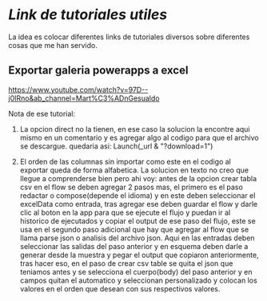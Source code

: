 # *Link de tutoriales utiles*

La idea es colocar diferentes links de tutoriales diversos sobre diferentes cosas que me han servido.

## Exportar galeria powerapps a excel
https://www.youtube.com/watch?v=97D--j0IRno&ab_channel=Mart%C3%ADnGesualdo

Nota de ese tutorial: 

1. La opcion direct no la tienen, en ese caso la solucion la encontre aqui mismo en un comentario y es agregar algo al codigo para que el archivo se descargue. quedaria asi: Launch(_url & "?download=1")

2. El orden de las columnas sin importar como este en el codigo al exportar queda de forma alfabetica. La solucion en texto no creo que llegue a comprenderse bien pero ahi voy: antes de la opcion crear tabla csv en el flow se deben agregar 2 pasos mas, el primero es el paso redactar o compose(depende el idioma) y en este deben seleccionar el excelData como entrada, tras agregar ese deben guardar el flow y darle clic al boton en la app para que se ejecute el flujo y puedan ir al historico de ejecutados y copiar el output de ese paso del flujo, este se usa en el segundo paso adicional que hay que agregar al flow que se llama parse json o analisis del archivo json. Aqui en las entradas deben seleccionar las salidas del paso anterior y en esquema deben darle a generar desde la muestra y pegar el output que copiaron anteriormente, tras hacer eso, en el paso de crear csv table se quita el json que teniamos antes y se selecciona el cuerpo(body) del paso anterior y en campos quitan el automatico y seleccionan personalizado y colocan los valores en el orden que desean con sus respectivos valores.
